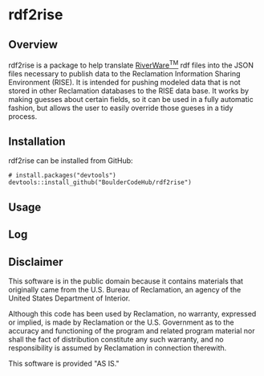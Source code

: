 rdf2rise
========================

## Overview

rdf2rise is a package to help translate [RiverWare<sup>TM</sup>](http://www.riverware.org) rdf files into the JSON files necessary to publish data to the Reclamation Information Sharing Environment (RISE). It is intended for pushing modeled data that is not stored in other Reclamation databases to the RISE data base. It works by making guesses about certain fields, so it can be used in a fully automatic fashion, but allows the user to easily override those gueses in a tidy process. 

## Installation

rdf2rise can be installed from GitHub:

```
# install.packages("devtools")
devtools::install_github("BoulderCodeHub/rdf2rise")
```

## Usage

## Log

## Disclaimer

This software is in the public domain because it contains materials that originally came from the U.S. Bureau of Reclamation, an agency of the United States Department of Interior.

Although this code has been used by Reclamation, no warranty, expressed or implied, is made by Reclamation or the U.S. Government as to the accuracy and functioning of the program and related program material nor shall the fact of distribution constitute any such warranty, and no responsibility is assumed by Reclamation in connection therewith.

This software is provided "AS IS."
